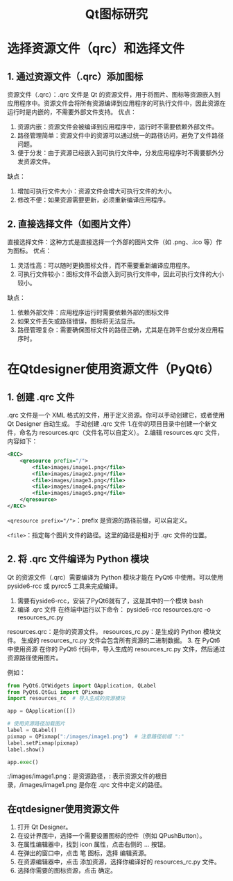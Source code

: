 # <center>Qt图标研究</center>
# 选择资源文件（qrc）和选择文件
## 1. 通过资源文件（.qrc）添加图标
资源文件（.qrc）：.qrc 文件是 Qt 的资源文件，用于将图片、图标等资源嵌入到应用程序中。资源文件会将所有资源编译到应用程序的可执行文件中，因此资源在运行时是内嵌的，不需要外部文件支持。
优点：
1. 资源内嵌：资源文件会被编译到应用程序中，运行时不需要依赖外部文件。
2. 路径管理简单：资源文件中的资源可以通过统一的路径访问，避免了文件路径问题。
3. 便于分发：由于资源已经嵌入到可执行文件中，分发应用程序时不需要额外分发资源文件。

缺点：
1. 增加可执行文件大小：资源文件会增大可执行文件的大小。
2. 修改不便：如果资源需要更新，必须重新编译应用程序。
## 2. 直接选择文件（如图片文件）
直接选择文件：这种方式是直接选择一个外部的图片文件（如 .png、.ico 等）作为图标。
优点：
1.  灵活性高：可以随时更换图标文件，而不需要重新编译应用程序。
2. 可执行文件较小：图标文件不会嵌入到可执行文件中，因此可执行文件的大小较小。

缺点：
1. 依赖外部文件：应用程序运行时需要依赖外部的图标文件
2. 如果文件丢失或路径错误，图标将无法显示。
3. 路径管理复杂：需要确保图标文件的路径正确，尤其是在跨平台或分发应用程序时。

# 在Qtdesigner使用资源文件（PyQt6）
## 1. 创建 .qrc 文件
.qrc 文件是一个 XML 格式的文件，用于定义资源。你可以手动创建它，或者使用 Qt Designer 自动生成。
手动创建 .qrc 文件
1.在你的项目目录中创建一个新文件，命名为 resources.qrc（文件名可以自定义）。
2.编辑 resources.qrc 文件，内容如下：
```xml
<RCC>
    <qresource prefix="/">
        <file>images/image1.png</file>
        <file>images/image2.png</file>
        <file>images/image3.png</file>
        <file>images/image4.png</file>
        <file>images/image5.png</file>
    </qresource>
</RCC>
```
`<qresource prefix="/">`：prefix 是资源的路径前缀，可以自定义。

`<file>`：指定每个图片文件的路径。这里的路径是相对于 .qrc 文件的位置。
## 2. 将 .qrc 文件编译为 Python 模块
Qt 的资源文件（.qrc）需要编译为 Python 模块才能在 PyQt6 中使用。可以使用 pyside6-rcc 或 pyrcc5 工具来完成编译。
1. 需要有yside6-rcc，安装了PyQt6就有了，这是其中的一个模块
bash
2. 编译 .qrc 文件
在终端中运行以下命令：
pyside6-rcc resources.qrc -o resources_rc.py

resources.qrc：是你的资源文件。
resources_rc.py：是生成的 Python 模块文件。
生成的 resources_rc.py 文件会包含所有资源的二进制数据。
3. 在 PyQt6 中使用资源
在你的 PyQt6 代码中，导入生成的 resources_rc.py 文件，然后通过资源路径使用图片。

例如：
```python
from PyQt6.QtWidgets import QApplication, QLabel
from PyQt6.QtGui import QPixmap
import resources_rc  # 导入生成的资源模块

app = QApplication([])

# 使用资源路径加载图片
label = QLabel()
pixmap = QPixmap(":/images/image1.png")  # 注意路径前缀 ":"
label.setPixmap(pixmap)
label.show()

app.exec()
```
:/images/image1.png：是资源路径，: 表示资源文件的根目录，/images/image1.png 是你在 .qrc 文件中定义的路径。

## 在qtdesigner使用资源文件
1. 打开 Qt Designer。
2. 在设计界面中，选择一个需要设置图标的控件（例如 QPushButton）。
3. 在属性编辑器中，找到 icon 属性，点击右侧的 ... 按钮。
4. 在弹出的窗口中，点击 笔 图标，选择 编辑资源。
5. 在资源编辑器中，点击 添加资源，选择你编译好的 resources_rc.py 文件。
6. 选择你需要的图标资源，点击 确定。









